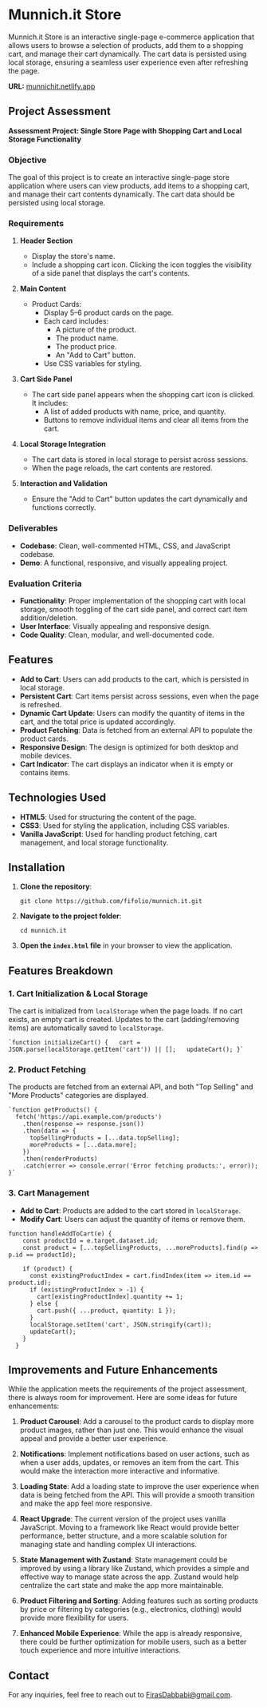 # Munnich.it Store

Munnich.it Store is an interactive single-page e-commerce application that allows users to browse a selection of products, add them to a shopping cart, and manage their cart dynamically. The cart data is persisted using local storage, ensuring a seamless user experience even after refreshing the page.

**URL:**  [munnichit.netlify.app](https://munnichit.netlify.app/ "This is a link to your screenshot")

## Project Assessment

**Assessment Project: Single Store Page with Shopping Cart and Local Storage Functionality**

### Objective

The goal of this project is to create an interactive single-page store application where users can view products, add items to a shopping cart, and manage their cart contents dynamically. The cart data should be persisted using local storage.

### Requirements

1.  **Header Section**
    
    -   Display the store's name.
    -   Include a shopping cart icon. Clicking the icon toggles the visibility of a side panel that displays the cart's contents.
2.  **Main Content**
    
    -   Product Cards:
        -   Display 5–6 product cards on the page.
        -   Each card includes:
            -   A picture of the product.
            -   The product name.
            -   The product price.
            -   An "Add to Cart" button.
        -   Use CSS variables for styling.
3.  **Cart Side Panel**
    
    -   The cart side panel appears when the shopping cart icon is clicked. It includes:
        -   A list of added products with name, price, and quantity.
        -   Buttons to remove individual items and clear all items from the cart.
4.  **Local Storage Integration**
    
    -   The cart data is stored in local storage to persist across sessions.
    -   When the page reloads, the cart contents are restored.
5.  **Interaction and Validation**
    
    -   Ensure the "Add to Cart" button updates the cart dynamically and functions correctly.

### Deliverables

-   **Codebase**: Clean, well-commented HTML, CSS, and JavaScript codebase.
-   **Demo**: A functional, responsive, and visually appealing project.

### Evaluation Criteria

-   **Functionality**: Proper implementation of the shopping cart with local storage, smooth toggling of the cart side panel, and correct cart item addition/deletion.
-   **User Interface**: Visually appealing and responsive design.
-   **Code Quality**: Clean, modular, and well-documented code.

## Features

-   **Add to Cart**: Users can add products to the cart, which is persisted in local storage.
-   **Persistent Cart**: Cart items persist across sessions, even when the page is refreshed.
-   **Dynamic Cart Update**: Users can modify the quantity of items in the cart, and the total price is updated accordingly.
-   **Product Fetching**: Data is fetched from an external API to populate the product cards.
-   **Responsive Design**: The design is optimized for both desktop and mobile devices.
-   **Cart Indicator**: The cart displays an indicator when it is empty or contains items.

## Technologies Used

-   **HTML5**: Used for structuring the content of the page.
-   **CSS3**: Used for styling the application, including CSS variables.
-   **Vanilla JavaScript**: Used for handling product fetching, cart management, and local storage functionality.

## Installation

1.  **Clone the repository**:
      
    `git clone https://github.com/fifolio/munnich.it.git` 
    
2.  **Navigate to the project folder**:
    
    `cd munnich.it` 
    
3.  **Open the `index.html` file** in your browser to view the application.
    

## Features Breakdown

### 1. **Cart Initialization & Local Storage**

The cart is initialized from `localStorage` when the page loads. If no cart exists, an empty cart is created. Updates to the cart (adding/removing items) are automatically saved to `localStorage`.

    `function initializeCart() {   cart = JSON.parse(localStorage.getItem('cart')) || [];   updateCart(); }`

### 2. **Product Fetching**

The products are fetched from an external API, and both "Top Selling" and "More Products" categories are displayed.

    `function getProducts() {
      fetch('https://api.example.com/products')
        .then(response => response.json())
        .then(data => {
          topSellingProducts = [...data.topSelling];
          moreProducts = [...data.more];
        })
        .then(renderProducts)
        .catch(error => console.error('Error fetching products:', error));
    }` 

### 3. **Cart Management**

-   **Add to Cart**: Products are added to the cart stored in `localStorage`.
-   **Modify Cart**: Users can adjust the quantity of items or remove them.

  ```
function handleAddToCart(e) {
      const productId = e.target.dataset.id;
      const product = [...topSellingProducts, ...moreProducts].find(p => p.id == productId);
    
      if (product) {
        const existingProductIndex = cart.findIndex(item => item.id == product.id);
        if (existingProductIndex > -1) {
          cart[existingProductIndex].quantity += 1;
        } else {
          cart.push({ ...product, quantity: 1 });
        }
        localStorage.setItem('cart', JSON.stringify(cart));
        updateCart();
      }
    }
```

## Improvements and Future Enhancements

While the application meets the requirements of the project assessment, there is always room for improvement. Here are some ideas for future enhancements:

1.  **Product Carousel**: Add a carousel to the product cards to display more product images, rather than just one. This would enhance the visual appeal and provide a better user experience.
    
2.  **Notifications**: Implement notifications based on user actions, such as when a user adds, updates, or removes an item from the cart. This would make the interaction more interactive and informative.
    
3.  **Loading State**: Add a loading state to improve the user experience when data is being fetched from the API. This will provide a smooth transition and make the app feel more responsive.
    
4.  **React Upgrade**: The current version of the project uses vanilla JavaScript. Moving to a framework like React would provide better performance, better structure, and a more scalable solution for managing state and handling complex UI interactions.
    
5.  **State Management with Zustand**: State management could be improved by using a library like Zustand, which provides a simple and effective way to manage state across the app. Zustand would help centralize the cart state and make the app more maintainable.
    
6.  **Product Filtering and Sorting**: Adding features such as sorting products by price or filtering by categories (e.g., electronics, clothing) would provide more flexibility for users.
    
7.  **Enhanced Mobile Experience**: While the app is already responsive, there could be further optimization for mobile users, such as a better touch experience and more intuitive interactions.

## Contact

For any inquiries, feel free to reach out to FirasDabbabi@gmail.com.
